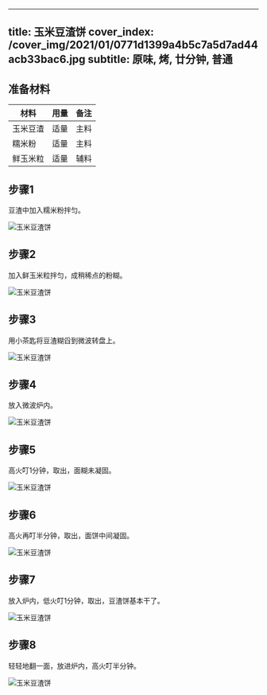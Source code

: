 
---
title: 玉米豆渣饼
cover_index: /cover_img/2021/01/0771d1399a4b5c7a5d7ad44acb33bac6.jpg
subtitle: 原味, 烤, 廿分钟, 普通
---

## 准备材料

| 材料     | 用量 | 备注|
| ------- | ----- | --- |
| 玉米豆渣 | 适量| 主料 |
| 糯米粉 | 适量| 主料 |
| 鲜玉米粒 | 适量| 辅料 |

## 步骤1

豆渣中加入糯米粉拌匀。

![玉米豆渣饼](https://i8.meishichina.com/attachment/recipe/201010/201010082006090.jpg?x-oss-process=style/p320) 

## 步骤2

加入鲜玉米粒拌匀，成稍稀点的粉糊。

![玉米豆渣饼](https://i8.meishichina.com/attachment/recipe/201010/201010082006444.jpg?x-oss-process=style/p320) 

## 步骤3

用小茶匙将豆渣糊舀到微波转盘上。

![玉米豆渣饼](https://i8.meishichina.com/attachment/recipe/201010/201010082007117.jpg?x-oss-process=style/p320) 

## 步骤4

放入微波炉内。

![玉米豆渣饼](https://i8.meishichina.com/attachment/recipe/201010/201010082008042.jpg?x-oss-process=style/p320) 

## 步骤5

高火叮1分钟，取出，面糊未凝固。

![玉米豆渣饼](https://i8.meishichina.com/attachment/recipe/201010/201010082008329.jpg?x-oss-process=style/p320) 

## 步骤6

高火再叮半分钟，取出，面饼中间凝固。

![玉米豆渣饼](https://i8.meishichina.com/attachment/recipe/201010/201010082009018.jpg?x-oss-process=style/p320) 

## 步骤7

放入炉内，低火叮1分钟，取出，豆渣饼基本干了。

![玉米豆渣饼](https://i8.meishichina.com/attachment/recipe/201010/201010082009439.jpg?x-oss-process=style/p320) 

## 步骤8

轻轻地翻一面，放进炉内，高火叮半分钟。

![玉米豆渣饼](https://i8.meishichina.com/attachment/recipe/201010/201010082010228.jpg?x-oss-process=style/p320) 

